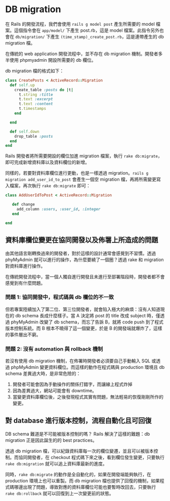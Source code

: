# DB migration

在 Rails 的開發流程，我們會使用 `rails g model post` 產生所需要的 model 檔案。這個指令會在 `app/model/` 下產生 post.rb，這是 model 檔案。此指令另外也會在 `db/migration/` 下產生 `(time_stamp)_create_post.rb`，這是連帶產生的 db migration 檔。

在傳統的 web application 開發流程中，並不存在 db migration 機制。開發者多半使用 phpmyadmin 開設所需要的 db 欄位。

db migration 檔的格式如下：

``` ruby
class CreatePosts < ActiveRecord::Migration
  def self.up
    create_table :posts do |t|
      t.string :title
      t.text :excerpt
      t.text :content
      t.timestamps
    end

  end

  def self.down
    drop_table :posts
  end
end
```

Rails 開發者將所需要開設的欄位加進 migration 檔案，執行 `rake db:migrate`，即可完成新增資料庫以及資料欄位的新增。

同樣的，若要對資料庫欄位進行更動，也是一樣透過 migration。`rails g migration add_user_id_to_post` 會產生一個空 migration 檔，再將所需變更寫入檔案，再次執行 `rake db:migrate` 即可：

``` ruby
class AddUserIdToPost < ActiveRecord::Migration

   def change
     add_column :users, :user_id, :integer
   end

end

```

## 資料庫欄位變更在協同開發以及佈署上所造成的問題

由其他語言剛轉換過來的開發者，對於這樣的設計通常會感覺到不習慣。透過 phyMyAdmin 就可以進行的操作，為什麼要繞了一個圈？透過 rake 和 migration 對資料庫進行操作。

在傳統開發流程中，當一個人獨自進行開發且未進行至部署階段時，開發者都不會感覺到有什麼問題。

### 問題 1: 協同開發中，程式碼與 db 欄位的不一致

但若專案陸續加入了第二位、第三位開發者，就會陷入極大的麻煩：沒有人知道現在的 db schema 長成什麼樣子。當 A 決定將 post 的 title 改成 subject 時，僅透過 phyMyAdmin 改變了 db schema，而忘了告訴 B，就將 code push 到了程式版本控制系統。而 B 根本不曉得了這一個變更，於是 B 的開發端就爆炸了，這樣的事件層出不窮。

### 問題 2: 沒有 automation 與 rollback 機制

若沒有使用 db migration 機制，在佈署時開發者必須要自己手動輸入 SQL 或透過 phpMyAdmin 變更資料欄位。而這樣的動作在程式碼與 production 環境且 db schema 差異過大時，是非常危險的：

1. 開發者可能會因為手動操作的關係打錯字，而讓線上程式炸掉
2. 因為差異過大，網站可能會有 downtime。
3. 當變更資料庫欄位後，之後發現程式其實有問題，無法輕易的恢復剛剛所作的變更。


## 對 database 進行版本控制，流程自動化且可回復

DB schema 難道是不可能被版本控制的嗎？ Rails 解決了這樣的難題：db migration 正是因此誕生的的 best practices。

透過 db migration 檔，可以紀錄資料庫每一次的欄位變遷，並且可以被版本控制。而協同開發者，在 checkout 程式碼下來之後，看到欄位發生變更，只要執行 `rake db:migration` 就可以追上資料庫最新的進度。

同時，`rake db:migrate` 的動作是全自動化的，如果在開發端能夠執行，在 production 環境上也可以重製。而 db migration 檔也提供了回復的機制，如果程式碼哪邊出現了問題，導致對應的資料庫欄位可能也要暫時改回去，只要執行 `rake db:rollback` 就可以回復到上一次變更前的狀態。



